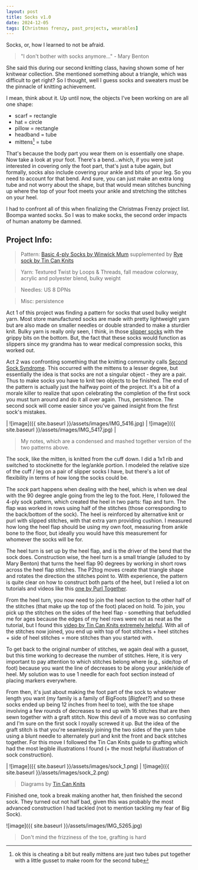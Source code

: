 ```yaml
---
layout: post
title: Socks v1.0
date: 2024-12-05
tags: [Christmas frenzy, past_projects, wearables]
---
```


Socks, or, how I learned to not be afraid. 



> "I don't bother with socks anymore..." - Mary Benton


She said this during our second knitting class, having shown some of her knitwear collection. She mentioned something about a triangle, which was difficult to get right? So I thought, well I guess socks and sweaters must be the pinnacle of knitting achievement. 


I mean, think about it. Up until now, the objects I've been working on are all one shape:

- scarf = rectangle
- hat = circle
- pillow = rectangle
- headband = tube
- mittens[^1] = tube

That's because the body part you wear them on is essentially one shape. Now take a look at your foot. There's a bend...which, if you were just interested in covering only the foot part, that's just a tube again, but formally, socks also include covering your ankle and bits of your leg. So you need to account for that bend. And sure, you can just make an extra long tube and not worry about the shape, but that would mean stitches bunching up where the top of your foot meets your ankle and stretching the stitches on your heel. 

I had to confront all of this when finalizing the Christmas Frenzy project list. Boompa wanted socks. So I was to make socks, the second order impacts of human anatomy be damned. 


## Project Info:
> Pattern: [Basic 4-ply Socks by Winwick Mum](https://www.winwickmum.co.uk/sockalong) supplemented by [Rye sock by Tin Can Knits](https://www.ravelry.com/patterns/library/rye-sock)

> Yarn: Textured Twist by Loops & Threads, fall meadow colorway, acrylic and polyester blend, bulky weight

> Needles: US 8 DPNs

> Misc: persistence 


Act 1 of this project was finding a pattern for socks that used bulky weight yarn. Most store manufactured socks are made with pretty lightweight yarn but are also made on smaller needles or double stranded to make a sturdier knit. Bulky yarn is really only seen, I think, in those [slipper socks](https://www.molliesboutique.com/products/treatment-spa-socks-ultra-violet) with the grippy bits on the bottom. But, the fact that these socks would function as slippers since my grandma has to wear medical compression socks, this worked out. 

Act 2 was confronting something that the knitting community calls [Second Sock Syndrome](https://sheepamongwolves.net/2018/09/second-sock-syndrome-what-it-is-and-how-to-fight-it/). This occurred with the mittens to a lesser degree, but essentially the idea is that socks are not a singular object - they are a pair. Thus to make sock*s* you have to knit two objects to be finished. The end of the pattern is actually just the halfway point of the project. It's a bit of a morale killer to realize that upon celebrating the completion of the first sock you must turn around and do it all over again. Thus, persistence. The second sock will come easier since you've gained insight from the first sock's mistakes.


| ![image]({{ site.baseurl }}/assets/images/IMG_5416.jpg) | ![image]({{ site.baseurl }}/assets/images/IMG_5417.jpg) |

> My notes, which are a condensed and mashed together version of the two patterns above.


The sock, like the mitten, is knitted from the cuff down. I did a 1x1 rib and switched to stockinette for the leg/ankle portion. I modeled the relative size of the cuff / leg on a pair of slipper socks I have, but there's a lot of flexibility in terms of how long the socks could be. 

The *sock* part happens when dealing with the heel, which is when we deal with the 90 degree angle going from the leg to the foot. Here, I followed the 4-ply sock pattern, which created the heel in two parts: flap and turn. The flap was worked in rows using half of the stitches (those corresponding to the back/bottom of the sock). The heel is reinforced by alternative knit or purl with slipped stitches, with that extra yarn providing cushion. I measured how long the heel flap should be using my own foot, measuring from ankle bone to the floor, but ideally you would have this measurement for whomever the socks will be for. 


The heel turn is set up by the heel flap, and is the driver of the bend that the sock does. Construction wise, the heel turn is a small triangle (alluded to by Mary Benton) that turns the heel flap 90 degrees by working in short rows across the heel flap stitches. The P2tog moves create that triangle shape and rotates the direction the stitches point to. With experience, the pattern is quite clear on how to construct both parts of the heel, but I relied a lot on tutorials and videos like this [one by Purl Together](https://www.youtube.com/watch?v=weCpLXO4kBg&t=468s).

From the heel turn, you now need to join the heel section to the other half of the stitches (that make up the top of the foot) placed on hold. To join, you pick up the stitches on the sides of the heel flap - something that befuddled me for ages because the edges of my heel rows were not as neat as the tutorial, but I found this [video by Tin Can Knits extremely helpful](https://www.youtube.com/watch?v=YTtIVF6b1RM). With all of the stitches now joined, you end up with top of foot stitches + heel stitches + side of heel stitches = more stitches than you started with. 


To get back to the original number of stitches, we again deal with a gusset, but this time working to decrease the number of stitches. Here, it is very important to pay attention to which stitches belong where (e.g., side/top of foot) because you want the line of decreases to be along your ankle/side of heel. My solution was to use 1 needle for each foot section instead of placing markers everywhere. 

From then, it's just about making the foot part of the sock to whatever length you want (my family is a family of BigFoots [*Bigfeet?*] and so these socks ended up being 12 inches from heel to toe), with the toe shape involving a few rounds of decreases to end up with 16 stitches that are then sewn together with a graft stitch. Now this devil of a move was so confusing and I'm sure on the first sock I royally screwed it up. But the idea of the graft stitch is that you're seamlessly joining the two sides of the yarn tube using a blunt needle to alternately purl and knit the front and back stitches together. For this move I followed the Tin Can Knits guide to grafting which had the most legible illustrations I found (+ the most helpful illustration of sock construction).


| ![image]({{ site.baseurl }}/assets/images/sock_1.png) | ![image]({{ site.baseurl }}/assets/images/sock_2.png) 
 
> Diagrams by [Tin Can Knits](https://blog.tincanknits.com/2013/10/03/socks/)


Finished one, took a break making another hat, then finished the second sock. They turned out not half bad, given this was probably the most advanced construction I had tackled (not to mention tackling my fear of Big Sock). 


![image]({{ site.baseurl }}/assets/images/IMG_5265.jpg)

> Don't mind the frizziness of the toe, grafting is hard


[^1]: ok this is cheating a bit but really mittens are just two tubes put together with a little gusset to make room for the second tube


